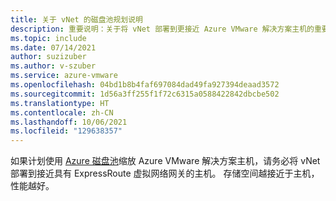 ```yaml
---
title: 关于 vNet 的磁盘池规划说明
description: 重要说明：关于将 vNet 部署到更接近 Azure VMware 解决方案主机的重要性。
ms.topic: include
ms.date: 07/14/2021
author: suzizuber
ms.author: v-szuber
ms.service: azure-vmware
ms.openlocfilehash: 04bd1b8b4faf697084dad49fa927394deaad3572
ms.sourcegitcommit: 1d56a3ff255f1f72c6315a0588422842dbcbe502
ms.translationtype: HT
ms.contentlocale: zh-CN
ms.lasthandoff: 10/06/2021
ms.locfileid: "129638357"
---
```

如果计划使用 [Azure 磁盘池](../../virtual-machines/disks-pools.md)缩放 Azure VMware 解决方案主机，请务必将 vNet 部署到接近具有 ExpressRoute 虚拟网络网关的主机。 存储空间越接近于主机，性能越好。
